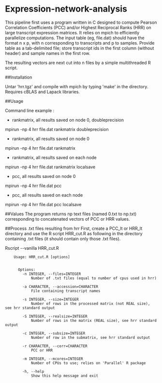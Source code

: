 # Expression-network-analysis
This pipeline first uses a program written in C designed to compute Pearson Correlation Coefficients (PCC) and/or Highest Reciprocal Ranks (HRR) on large transcript expression matrices. It relies on mpich to efficiently parallelize computations.
The input table (eg, file.dat) should have the format n x p, with n corresponding to transcripts and p to samples. Provide table as a tab-delimited file; store transcript ids in the first column (without header) and sample names in the first row. 

The resulting vectors are next cut into n files by a simple multithreaded R script.

##Installation

Untar 'hrr.tgz' and compile with mpich by typing 'make' in the directory. Requires cBLAS and Lapack libraries.

##Usage

Command line example :

- rankmatrix, all results saved on node 0, doubleprecision

mpirun -np 4 hrr file.dat rankmatrix doubleprecision

- rankmatrix, all results saved on node 0

mpirun -np 4 hrr file.dat rankmatrix

- rankmatrix, all results saved on each node

mpirun -np 4 hrr file.dat rankmatrix localsave

- pcc, all results saved on node 0

mpirun -np 4 hrr file.dat pcc

- pcc, all results saved on each node

mpirun -np 4 hrr file.dat pcc localsave



##Values
The program returns np text files (named 0.txt to np.txt) corresponding to concatenated vectors of PCC or HRR values.

##Process .txt files resulting from hrr
First, create a PCC_lt or HRR_lt directory and use the R script HRR_cut.R as following in the directory containing .txt files (it should contain only those .txt files).

Rscript --vanilla HRR_cut.R

        Usage: HRR_cut.R [options]
        
        
          Options:
          	-n INTEGER, --files=INTEGER
          		Number of .txt files (equal to number of cpus used in hrr)
          
          	-a CHARACTER, --accession=CHARACTER
          		File containing transcript names
          
          	-s INTEGER, --size=INTEGER
          		Number of rows in the processed matrix (not REAL size), see hrr standard output
          
          	-S INTEGER, --realsize=INTEGER
          		Number of rows in the matrix (REAL size), see hrr standard output
          
          	-c INTEGER, --subsize=INTEGER
          		Number of row in the submatrix, see hrr standard output
          
          	-r CHARACTER, --corr=CHARACTER
          		PCC or HRR
          
          	-m INTEGER, --mcores=INTEGER
          		Number of CPUs to use; relies on 'Parallel' R package
          
          	-h, --help
          		Show this help message and exit
          
  
  
